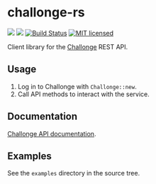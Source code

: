 # challonge-rs 
[![](https://meritbadge.herokuapp.com/challonge)](https://crates.io/crates/challonge) [![](https://docs.rs/challonge/badge.svg)](https://docs.rs/challonge)
[![Build Status](https://travis-ci.org/vityafx/challonge-rs.svg?branch=master)](https://travis-ci.org/vityafx/challonge-rs)
[![MIT licensed](https://img.shields.io/badge/license-MIT-blue.svg)](./LICENSE)


Client library for the [Challonge](https://challonge.com) REST API.

## Usage
 1. Log in to Challonge with `Challonge::new`.
 2. Call API methods to interact with the service.

## Documentation
[Challonge API documentation](http://api.challonge.com/ru/v1/documents).

## Examples
See the `examples` directory in the source tree.

